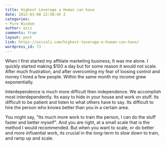 ```yaml
---
title: Highest Leverage a Human can have
date: 2012-03-08 22:58:45 Z
categories:
- Pure Wisdom
author: aziz
comments: true
layout: post
link: https://azizali.com/highest-leverage-a-human-can-have/
wordpress_id: 73
---
```


When I first started my affiliate marketing business, It was me alone. I quickly started making $100 a day but for some reason it would not scale. After much frustration, and after overcoming my fear of loosing control and money I hired a few people. Within the same month my income grew exponentially.

Interdependence is much more difficult then independence. We accomplish most interdependently. Its easy to hide in your house and work on stuff. Its difficult to be patient and listen to what others have to say. Its difficult to hire the person who knows better than you in a certain area.

You might say, "Its much more work to train the person, I can do the stuff faster and better myself". And you are right, at a small scale that is the method I would recommended. But when you want to scale, or do better and more influential work, its crucial in the long-term to slow down to train, and ramp up and scale.


